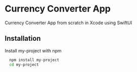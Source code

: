 
# Currency Converter App

Currency Converter App from scratch in Xcode using SwiftUI
## Installation

Install my-project with npm

```bash
  npm install my-project
  cd my-project
```
    
